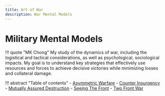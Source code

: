 ```yaml
---
title: Art of War 
description: War Mental Models
---
```


# Military Mental Models

<!-- <img style="float: left;" src="https://source.unsplash.com/VRXBA8E6MfM" width="400" height="150"> -->

 
!!! quote "MK Chong"
    My study of the dynamics of war, including the logistical and tactical considerations, as well as psychological, sociological impacts. My goal is to understand key strategies that effectively use resources and forces to achieve decisive victories while minimizing losses and collateral damage. 


!!! abstract "Table of contents"
    - [Asymmetric Warfare](asymmetricWarfare.md)
    - [Counter Insurgency](counterInsurgency.md)
    - [Mutually Assured Destruction](mutuallyAssuredDestruction.md)
    - [Seeing The Front](seeingTheFront.md)
    - [Two Front War](twoFrontWar.md)